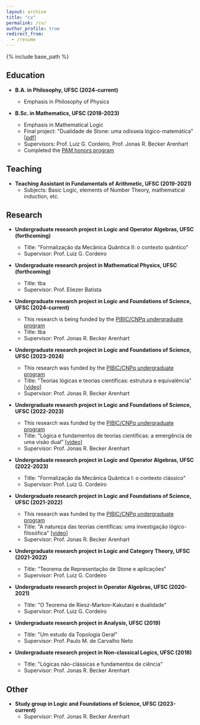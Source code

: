 ```yaml
---
layout: archive
title: "cv"
permalink: /cv/
author_profile: true
redirect_from:
  - /resume
---
```


{% include base_path %}

## Education

* **B.A. in Philosophy, UFSC (2024-current)**
  * Emphasis in Philosophy of Physics

* **B.Sc. in Mathematics, UFSC (2018-2023)**
  * Emphasis in Mathematical Logic
  * Final project: "Dualidade de Stone: uma odisseia lógico-matemática" [[pdf](https://repositorio.ufsc.br/bitstream/handle/123456789/255148/tcc_julio%20candido%20veloso%20barczyszyn.pdf?sequence=1&isAllowed=y)]
  * Supervisors: Prof. Luiz G. Cordeiro, Prof. Jonas R. Becker Arenhart
  * Completed the [PAM honors program](http://pam.mtm.ufsc.br/)

## Teaching

* **Teaching Assistant in Fundamentals of Arithmetic, UFSC (2019-2021)**
  * Subjects: Basic Logic, elements of Number Theory, mathematical induction, etc. 

## Research

* **Undergraduate research project in Logic and Operator Algebras, UFSC (forthcoming)**
  * Title: "Formalização da Mecânica Quântica II: o contexto quântico"
  * Supervisor: Prof. Luiz G. Cordeiro
 
* **Undergraduate research project in Mathematical Physics, UFSC (forthcoming)**
  * Title: tba
  * Supervisor: Prof. Eliezer Batista

* **Undergraduate research project in Logic and Foundations of Science, UFSC (2024-current)**
  * This research is being funded by the [PIBIC/CNPq undergraduate program](http://pibic.propesq.ufsc.br/)
  * Title: tba
  * Supervisor: Prof. Jonas R. Becker Arenhart

* **Undergraduate research project in Logic and Foundations of Science, UFSC (2023-2024)**
  * This research was funded by the [PIBIC/CNPq undergraduate program](http://pibic.propesq.ufsc.br/)
  * Title: "Teorias lógicas e teorias científicas: estrutura e equivalência" [[video](https://repositorio.ufsc.br/handle/123456789/259340)]
  * Supervisor: Prof. Jonas R. Becker Arenhart

* **Undergraduate research project in Logic and Foundations of Science, UFSC (2022-2023)**
  * This research was funded by the [PIBIC/CNPq undergraduate program](http://pibic.propesq.ufsc.br/)
  * Title: "Lógica e fundamentos de teorias científicas: a emergência de uma visão dual" [[video](https://repositorio.ufsc.br/handle/123456789/251015)]
  * Supervisor: Prof. Jonas R. Becker Arenhart

* **Undergraduate research project in Logic and Operator Algebras, UFSC (2022-2023)**
  * Title: "Formalização da Mecânica Quântica I: o contexto clássico"
  * Supervisor: Prof. Luiz G. Cordeiro

* **Undergraduate research project in Logic and Foundations of Science, UFSC (2021-2022)**
  * This research was funded by the [PIBIC/CNPq undergraduate program](http://pibic.propesq.ufsc.br/)
  * Title: "A natureza das teorias científicas: uma investigação lógico-filosófica" [[video](https://repositorio.ufsc.br/handle/123456789/239384)]
  * Supervisor: Prof. Jonas R. Becker Arenhart

* **Undergraduate research project in Logic and Category Theory, UFSC (2021-2022)**
  * Title: "Teorema de Representação de Stone e aplicações"
  * Supervisor: Prof. Luiz G. Cordeiro

* **Undergraduate research project in Operator Algebras, UFSC (2020-2021)** 
  * Title: "O Teorema de Riesz-Markov-Kakutani e dualidade"
  * Supervisor: Prof. Luiz G. Cordeiro

* **Undergraduate research project in Analysis, UFSC (2019)** 
  * Title: "Um estudo da Topologia Geral"
  * Supervisor: Prof. Paulo M. de Carvalho Neto

* **Undergraduate research project in Non-classical Logics, UFSC (2018)** 
  * Title: "Lógicas não-clássicas e fundamentos de ciência"
  * Supervisor: Prof. Jonas R. Becker Arenhart

## Other

* **Study group in Logic and Foundations of Science, UFSC (2023-current)**
  * Supervisor: Prof. Jonas R. Becker Arenhart
